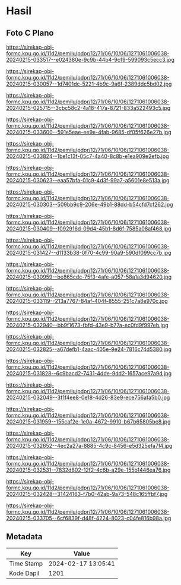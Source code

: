 # Hasil

## Foto C Plano

https://sirekap-obj-formc.kpu.go.id/11d2/pemilu/pdpr/12/71/06/10/06/1271061006038-20240215-033517--e024380e-9c9b-44b4-9cf9-599093c5ecc3.jpg

https://sirekap-obj-formc.kpu.go.id/11d2/pemilu/pdpr/12/71/06/10/06/1271061006038-20240215-030057--1d7401dc-5221-4b9c-9a6f-2389ddc5bd02.jpg

https://sirekap-obj-formc.kpu.go.id/11d2/pemilu/pdpr/12/71/06/10/06/1271061006038-20240215-025715--3cbc58c2-4a18-417a-8721-833a522493c5.jpg

https://sirekap-obj-formc.kpu.go.id/11d2/pemilu/pdpr/12/71/06/10/06/1271061006038-20240215-033600--591e5eae-ee9e-4fab-9685-df05f626e27b.jpg

https://sirekap-obj-formc.kpu.go.id/11d2/pemilu/pdpr/12/71/06/10/06/1271061006038-20240215-033824--1be1c13f-05c7-4a40-8c8b-e1ea909e2efb.jpg

https://sirekap-obj-formc.kpu.go.id/11d2/pemilu/pdpr/12/71/06/10/06/1271061006038-20240215-030623--eaa57bfa-01c9-4d3f-99a7-a5601e8e513a.jpg

https://sirekap-obj-formc.kpu.go.id/11d2/pemilu/pdpr/12/71/06/10/06/1271061006038-20240215-030303--509bb9c9-206e-49b1-88dd-b54cfd7cf262.jpg

https://sirekap-obj-formc.kpu.go.id/11d2/pemilu/pdpr/12/71/06/10/06/1271061006038-20240215-030409--f092916d-09d4-45b1-8d6f-7585a08af468.jpg

https://sirekap-obj-formc.kpu.go.id/11d2/pemilu/pdpr/12/71/06/10/06/1271061006038-20240215-031427--d1133b38-0f70-4c99-90a9-590df099cc7b.jpg

https://sirekap-obj-formc.kpu.go.id/11d2/pemilu/pdpr/12/71/06/10/06/1271061006038-20240215-030959--be865cdc-75f3-4afe-a057-58a1a3d94620.jpg

https://sirekap-obj-formc.kpu.go.id/11d2/pemilu/pdpr/12/71/06/10/06/1271061006038-20240215-033119--213a7767-84af-404f-8555-251c7a8e970c.jpg

https://sirekap-obj-formc.kpu.go.id/11d2/pemilu/pdpr/12/71/06/10/06/1271061006038-20240215-032940--bb9f1673-fbfd-43e9-b77a-ec0fd9f997eb.jpg

https://sirekap-obj-formc.kpu.go.id/11d2/pemilu/pdpr/12/71/06/10/06/1271061006038-20240215-032825--a67defb1-4aac-405e-9e24-7816c74d5380.jpg

https://sirekap-obj-formc.kpu.go.id/11d2/pemilu/pdpr/12/71/06/10/06/1271061006038-20240215-031828--6c9bacd2-7431-4dde-9dd2-1657ace97a9d.jpg

https://sirekap-obj-formc.kpu.go.id/11d2/pemilu/pdpr/12/71/06/10/06/1271061006038-20240215-032049--3f1f4ee8-0e18-4d26-83e9-ece756afa5b0.jpg

https://sirekap-obj-formc.kpu.go.id/11d2/pemilu/pdpr/12/71/06/10/06/1271061006038-20240215-031959--155caf2e-1e0a-4672-9910-b67b65805be8.jpg

https://sirekap-obj-formc.kpu.go.id/11d2/pemilu/pdpr/12/71/06/10/06/1271061006038-20240215-032652--4ec2a27a-8885-4c9c-8456-e5d325efa7f4.jpg

https://sirekap-obj-formc.kpu.go.id/11d2/pemilu/pdpr/12/71/06/10/06/1271061006038-20240215-032531--7832d802-12f2-4c6b-a29e-155b1446ea76.jpg

https://sirekap-obj-formc.kpu.go.id/11d2/pemilu/pdpr/12/71/06/10/06/1271061006038-20240215-032428--31424163-f7b0-42ab-9a73-548c165ffbf7.jpg

https://sirekap-obj-formc.kpu.go.id/11d2/pemilu/pdpr/12/71/06/10/06/1271061006038-20240215-033705--6cf6839f-d48f-4224-8023-c04fe816b98a.jpg


## Metadata

| Key        | Value               |
| ---------- | ------------------- |
| Time Stamp | 2024-02-17 13:05:41 |
| Kode Dapil | 1201                |



